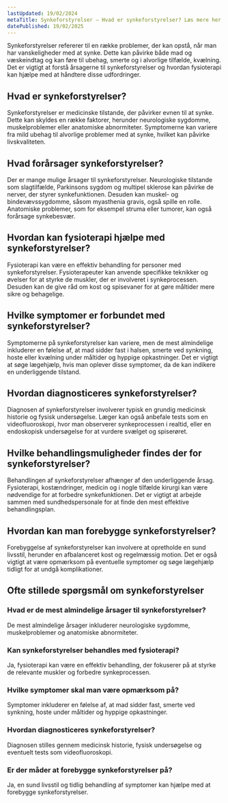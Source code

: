 ```yaml
---
lastUpdated: 19/02/2024
metaTitle: Synkeforstyrelser – Hvad er synkeforstyrelser? Læs mere her
datePublished: 19/02/2025
---
```


Synkeforstyrelser refererer til en række problemer, der kan opstå, når man har vanskeligheder med at synke. Dette kan påvirke både mad og væskeindtag og kan føre til ubehag, smerte og i alvorlige tilfælde, kvælning. Det er vigtigt at forstå årsagerne til synkeforstyrelser og hvordan fysioterapi kan hjælpe med at håndtere disse udfordringer.

## Hvad er synkeforstyrelser?

Synkeforstyrelser er medicinske tilstande, der påvirker evnen til at synke. Dette kan skyldes en række faktorer, herunder neurologiske sygdomme, muskelproblemer eller anatomiske abnormiteter. Symptomerne kan variere fra mild ubehag til alvorlige problemer med at synke, hvilket kan påvirke livskvaliteten.

## Hvad forårsager synkeforstyrelser?

Der er mange mulige årsager til synkeforstyrelser. Neurologiske tilstande som slagtilfælde, Parkinsons sygdom og multipel sklerose kan påvirke de nerver, der styrer synkefunktionen. Desuden kan muskel- og bindevævssygdomme, såsom myasthenia gravis, også spille en rolle. Anatomiske problemer, som for eksempel struma eller tumorer, kan også forårsage synkebesvær.

## Hvordan kan fysioterapi hjælpe med synkeforstyrelser?

Fysioterapi kan være en effektiv behandling for personer med synkeforstyrelser. Fysioterapeuter kan anvende specifikke teknikker og øvelser for at styrke de muskler, der er involveret i synkeprocessen. Desuden kan de give råd om kost og spisevaner for at gøre måltider mere sikre og behagelige.

## Hvilke symptomer er forbundet med synkeforstyrelser?

Symptomerne på synkeforstyrelser kan variere, men de mest almindelige inkluderer en følelse af, at mad sidder fast i halsen, smerte ved synkning, hoste eller kvælning under måltider og hyppige opkastninger. Det er vigtigt at søge lægehjælp, hvis man oplever disse symptomer, da de kan indikere en underliggende tilstand.

## Hvordan diagnosticeres synkeforstyrelser?

Diagnosen af synkeforstyrelser involverer typisk en grundig medicinsk historie og fysisk undersøgelse. Læger kan også anbefale tests som en videofluoroskopi, hvor man observerer synkeprocessen i realtid, eller en endoskopisk undersøgelse for at vurdere svælget og spiserøret.

## Hvilke behandlingsmuligheder findes der for synkeforstyrelser?

Behandlingen af synkeforstyrelser afhænger af den underliggende årsag. Fysioterapi, kostændringer, medicin og i nogle tilfælde kirurgi kan være nødvendige for at forbedre synkefunktionen. Det er vigtigt at arbejde sammen med sundhedspersonale for at finde den mest effektive behandlingsplan.

## Hvordan kan man forebygge synkeforstyrelser?

Forebyggelse af synkeforstyrelser kan involvere at opretholde en sund livsstil, herunder en afbalanceret kost og regelmæssig motion. Det er også vigtigt at være opmærksom på eventuelle symptomer og søge lægehjælp tidligt for at undgå komplikationer.

## Ofte stillede spørgsmål om synkeforstyrelser

### Hvad er de mest almindelige årsager til synkeforstyrelser?

De mest almindelige årsager inkluderer neurologiske sygdomme, muskelproblemer og anatomiske abnormiteter.

### Kan synkeforstyrelser behandles med fysioterapi?

Ja, fysioterapi kan være en effektiv behandling, der fokuserer på at styrke de relevante muskler og forbedre synkeprocessen.

### Hvilke symptomer skal man være opmærksom på?

Symptomer inkluderer en følelse af, at mad sidder fast, smerte ved synkning, hoste under måltider og hyppige opkastninger.

### Hvordan diagnosticeres synkeforstyrelser?

Diagnosen stilles gennem medicinsk historie, fysisk undersøgelse og eventuelt tests som videofluoroskopi.

### Er der måder at forebygge synkeforstyrelser på?

Ja, en sund livsstil og tidlig behandling af symptomer kan hjælpe med at forebygge synkeforstyrelser.
